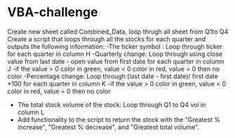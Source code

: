# VBA-challenge
Create new sheet called Combined_Data, loop thrugh all sheet from Q1to Q4
Create a script that loops through all the stocks for each quarter and outputs the following information:
  -The ticker symbol : Loop through ticker for each quarter in column H
  -Quarterly change: Loop through using close value from last date - open value from first date for each quarter in column J
    -if the value > 0 color in green, value < 0 color in red, value = 0 then  no color
  -Percentage change: Loop through (last date - first date)/ first date *100 for each quarter in column K
    -if the value > 0 color in green, value < 0 color in red, value = 0 then  no color
  - The total stock volume of the stock: Loop through Q1 to Q4 vol in column L
  - Add functionality to the script to return the stock with the "Greatest % increase", "Greatest % decrease", and "Greatest total volume". 

